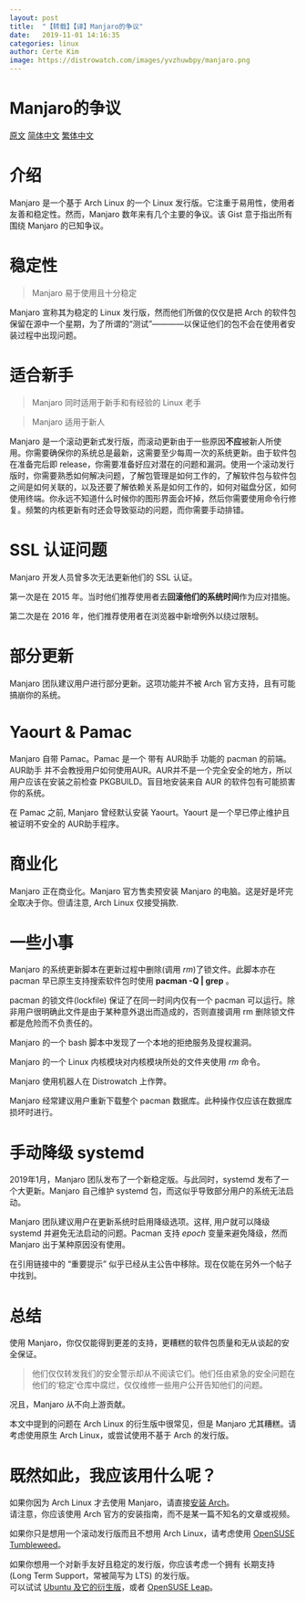 ```yaml
---
layout:	post
title:	"【转载】【译】Manjaro的争议"
date:	2019-11-01 14:16:35
categories: linux
author: Certe Kim
image: https://distrowatch.com/images/yvzhuwbpy/manjaro.png
---
```


# Manjaro的争议

[原文](https://rentry.co/manjaro-controversies)
[简体中文](https://github.com/szclsya/blog/blob/master/content/posts/linux/manjaro_controversies.zh-cn.org)
[繁体中文](https://originco.de/Manjaro-Controversies/)

# 介绍

Manjaro 是一个基于 Arch Linux 的一个 Linux 发行版。它注重于易用性，使用者友善和稳定性。然而，Manjaro 数年来有几个主要的争议。该 Gist 意于指出所有围绕 Manjaro 的已知争议。

# 稳定性

> Manjaro 易于使用且十分稳定

Manjaro 宣称其为稳定的 Linux 发行版，然而他们所做的仅仅是把 Arch 的软件包保留在源中一个星期，为了所谓的“测试”————以保证他们的包不会在使用者安装过程中出现问题。

# 适合新手

> Manjaro 同时适用于新手和有经验的 Linux 老手

> Manjaro 适用于新人

Manjaro 是一个滚动更新式发行版，而滚动更新由于一些原因**不应**被新人所使用。你需要确保你的系统总是最新，这需要至少每周一次的系统更新。由于软件包在准备完后即 release，你需要准备好应对潜在的问题和漏洞。使用一个滚动发行版时，你需要熟悉如何解决问题，了解包管理是如何工作的，了解软件包与软件包之间是如何关联的，以及还要了解依赖关系是如何工作的，如何对磁盘分区，如何使用终端。你永远不知道什么时候你的图形界面会坏掉，然后你需要使用命令行修复。频繁的内核更新有时还会导致驱动的问题，而你需要手动排错。

# SSL 认证问题

Manjaro 开发人员曾多次无法更新他们的 SSL 认证。

第一次是在 2015 年。当时他们推荐使用者去**回滚他们的系统时间**作为应对措施。

第二次是在 2016 年，他们推荐使用者在浏览器中新增例外以绕过限制。

# 部分更新

Manjaro 团队建议用户进行部分更新。这项功能并不被 Arch 官方支持，且有可能搞崩你的系统。

# Yaourt & Pamac

Manjaro 自带 Pamac。Pamac 是一个 带有 AUR助手 功能的 pacman 的前端。AUR助手 并不会教授用户如何使用AUR。AUR并不是一个完全安全的地方，所以用户应该在安装之前检查 PKGBUILD。盲目地安装来自 AUR 的软件包有可能损害你的系统。

在 Pamac 之前, Manjaro 曾经默认安装 Yaourt。Yaourt 是一个早已停止维护且被证明不安全的 AUR助手程序。

# 商业化

Manjaro 正在商业化。Manjaro 官方售卖预安装 Manjaro 的电脑。这是好是坏完全取决于你。但请注意, Arch Linux 仅接受捐款.

# 一些小事
Manjaro 的系统更新脚本在更新过程中删除(调用 _rm_)了锁文件。此脚本亦在 pacman 早已原生支持搜索软件包时使用 __pacman -Q | grep__ 。

pacman 的锁文件(lockfile) 保证了在同一时间内仅有一个 pacman 可以运行。除非用户很明确此文件是由于某种意外退出而造成的，否则直接调用 rm 删除锁文件都是危险而不负责任的。

Manjaro 的一个 bash 脚本中发现了一个本地的拒绝服务及提权漏洞。

Manjaro 的一个 Linux 内核模块对内核模块所处的文件夹使用 _rm_ 命令。

Manjaro 使用机器人在 Distrowatch 上作弊。

Manjaro 经常建议用户重新下载整个 pacman 数据库。此种操作仅应该在数据库损坏时进行。

# 手动降级 systemd

2019年1月，Manjaro 团队发布了一个新稳定版。与此同时，systemd 发布了一个大更新。Manjaro 自己维护 systemd 包，而这似乎导致部分用户的系统无法启动。

Manjaro 团队建议用户在更新系统时启用降级选项。这样, 用户就可以降级 systemd 并避免无法启动的问题。Pacman 支持 _epoch_ 变量来避免降级，然而 Manjaro 出于某种原因没有使用。

在引用链接中的 “重要提示” 似乎已经从主公告中移除。现在仅能在另外一个帖子中找到。

# 总结

使用 Manjaro，你仅仅能得到更差的支持，更糟糕的软件包质量和无从谈起的安全保证。

> 他们仅仅转发我们的安全警示却从不阅读它们。他们任由紧急的安全问题在他们的‘稳定’仓库中腐烂，仅仅维修一些用户公开告知他们的问题。

况且，Manjaro 从不向上游贡献。

本文中提到的问题在 Arch Linux 的衍生版中很常见，但是 Manjaro 尤其糟糕。请考虑使用原生 Arch Linux，或尝试使用不基于 Arch 的发行版。

# 既然如此，我应该用什么呢？

如果你因为 Arch Linux 才去使用 Manjaro，请直接[安装 Arch](https://wiki.archlinux.org/index.php/installation_guide)。  
请注意，你应该使用 Arch 官方的安装指南，而不是某一篇不知名的文章或视频。

如果你只是想用一个滚动发行版而且不想用 Arch Linux，请考虑使用 [OpenSUSE Tumbleweed](https://en.opensuse.org/Portal:Tumbleweed)。

如果你想用一个对新手友好且稳定的发行版，你应该考虑一个拥有 长期支持(Long Term Support，常被简写为 LTS) 的发行版。  
可以试试 [Ubuntu 及它的衍生版](https://www.ubuntu.com/download/flavours)，或者 [OpenSUSE Leap](https://en.opensuse.org/Portal:Leap)。
